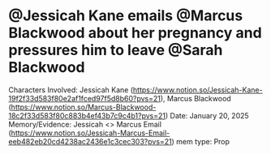 # @Jessicah Kane emails @Marcus Blackwood about her pregnancy and pressures him to leave @Sarah Blackwood

Characters Involved: Jessicah Kane (https://www.notion.so/Jessicah-Kane-19f2f33d583f80e2af1fced97f5d8b60?pvs=21), Marcus Blackwood (https://www.notion.so/Marcus-Blackwood-18c2f33d583f80c883b4ef43b7c9c4b1?pvs=21)
Date: January 20, 2025
Memory/Evidence: Jessicah <> Marcus Email (https://www.notion.so/Jessicah-Marcus-Email-eeb482eb20cd4238ac2436e1c3cec303?pvs=21)
mem type: Prop
